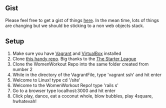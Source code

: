 ## Gist

Please feel free to get a gist of things [here][1]. In the mean time,
lots of things are changing but we should be sticking to a non web objects
stack.

## Setup

1. Make sure you have [Vagrant][3] and [VirtualBox][2] installed
1. Clone [this handy repo][4]. Big thanks to the [The Starter League][5]
1. Clone the WomenWorkout Repo into the same folder created from number 2
1. While in the directory of the VagrantFile, type 'vagrant ssh' and hit enter
1. Welcome to Linux! type cd '/site'
1. Welcome to the WomenWorkout Repo! type 'rails s'
1. Go to a browser type localhost:3000 and hit enter
1. Click play, dance, eat a coconut whole, blow bubbles, play 4square, hwhatevah!

[1]: http://www.fanfiction.net/s/6063965/1/Let-s-Get-Physical
[2]: https://www.virtualbox.org/
[3]: http://www.vagrantup.com/
[4]: https://github.com/eng/tsl-rails-box?source=c
[5]: http://www.starterleague.com/
